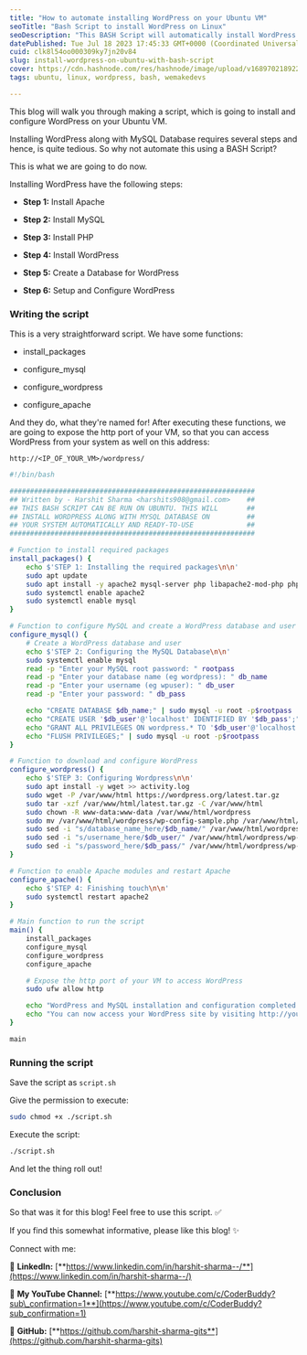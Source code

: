 ```yaml
---
title: "How to automate installing WordPress on your Ubuntu VM"
seoTitle: "Bash Script to install WordPress on Linux"
seoDescription: "This BASH Script will automatically install WordPress along with MySQL Database on your Ubuntu Machine."
datePublished: Tue Jul 18 2023 17:45:33 GMT+0000 (Coordinated Universal Time)
cuid: clk8l54oo000309ky7jn20v84
slug: install-wordpress-on-ubuntu-with-bash-script
cover: https://cdn.hashnode.com/res/hashnode/image/upload/v1689702189227/9c557233-ead7-4bd9-8cea-6dede0b692c3.png
tags: ubuntu, linux, wordpress, bash, wemakedevs

---
```


This blog will walk you through making a script, which is going to install and configure WordPress on your Ubuntu VM.

Installing WordPress along with MySQL Database requires several steps and hence, is quite tedious. So why not automate this using a BASH Script?

This is what we are going to do now.

Installing WordPress have the following steps:

* **Step 1:** Install Apache
    
* **Step 2:** Install MySQL
    
* **Step 3:** Install PHP
    
* **Step 4:** Install WordPress
    
* **Step 5:** Create a Database for WordPress
    
* **Step 6:** Setup and Configure WordPress
    

### Writing the script

This is a very straightforward script. We have some functions:

* install\_packages
    
* configure\_mysql
    
* configure\_wordpress
    
* configure\_apache
    

And they do, what they're named for! After executing these functions, we are going to expose the http port of your VM, so that you can access WordPress from your system as well on this address:

`http://<IP_OF_YOUR_VM>/wordpress/`

```bash
#!/bin/bash

############################################################
## Written by - Harshit Sharma <harshits908@gmail.com>    ##
## THIS BASH SCRIPT CAN BE RUN ON UBUNTU. THIS WILL       ##
## INSTALL WORDPRESS ALONG WITH MYSQL DATABASE ON         ##
## YOUR SYSTEM AUTOMATICALLY AND READY-TO-USE             ##
############################################################

# Function to install required packages
install_packages() {
    echo $'STEP 1: Installing the required packages\n\n'
    sudo apt update
    sudo apt install -y apache2 mysql-server php libapache2-mod-php php-mysql
    sudo systemctl enable apache2
    sudo systemctl enable mysql
}

# Function to configure MySQL and create a WordPress database and user
configure_mysql() {
    # Create a WordPress database and user
    echo $'STEP 2: Configuring the MySQL Database\n\n'
    sudo systemctl enable mysql
    read -p "Enter your MySQL root password: " rootpass
    read -p "Enter your database name (eg wordpress): " db_name
    read -p "Enter your username (eg wpuser): " db_user
    read -p "Enter your password: " db_pass

    echo "CREATE DATABASE $db_name;" | sudo mysql -u root -p$rootpass
    echo "CREATE USER '$db_user'@'localhost' IDENTIFIED BY '$db_pass';" | sudo mysql -u root -p$rootpass
    echo "GRANT ALL PRIVILEGES ON wordpress.* TO '$db_user'@'localhost';" | sudo mysql -u root -p$rootpass
    echo "FLUSH PRIVILEGES;" | sudo mysql -u root -p$rootpass
}

# Function to download and configure WordPress
configure_wordpress() {
    echo $'STEP 3: Configuring Wordpress\n\n'
    sudo apt install -y wget >> activity.log
    sudo wget -P /var/www/html https://wordpress.org/latest.tar.gz
    sudo tar -xzf /var/www/html/latest.tar.gz -C /var/www/html
    sudo chown -R www-data:www-data /var/www/html/wordpress
    sudo mv /var/www/html/wordpress/wp-config-sample.php /var/www/html/wordpress/wp-config.php
    sudo sed -i "s/database_name_here/$db_name/" /var/www/html/wordpress/wp-config.php
    sudo sed -i "s/username_here/$db_user/" /var/www/html/wordpress/wp-config.php
    sudo sed -i "s/password_here/$db_pass/" /var/www/html/wordpress/wp-config.php
}

# Function to enable Apache modules and restart Apache
configure_apache() {
    echo $'STEP 4: Finishing touch\n\n'
    sudo systemctl restart apache2
}

# Main function to run the script
main() {
    install_packages
    configure_mysql
    configure_wordpress
    configure_apache

    # Expose the http port of your VM to access WordPress
    sudo ufw allow http

    echo "WordPress and MySQL installation and configuration completed successfully."
    echo "You can now access your WordPress site by visiting http://your-server-ip/wordpress"
}

main
```

### Running the script

Save the script as `script.sh`

Give the permission to execute:

```bash
sudo chmod +x ./script.sh
```

Execute the script:

```bash
./script.sh
```

And let the thing roll out!

### Conclusion

So that was it for this blog! Feel free to use this script. ✅

If you find this somewhat informative, please like this blog! ✨

Connect with me:

🔗 **LinkedIn:** [**https://www.linkedin.com/in/harshit-sharma--/**](https://www.linkedin.com/in/harshit-sharma--/)

🔗 **My YouTube Channel:** [**https://www.youtube.com/c/CoderBuddy?sub\_confirmation=1**](https://www.youtube.com/c/CoderBuddy?sub_confirmation=1)

🔗 **GitHub:** [**https://github.com/harshit-sharma-gits**](https://github.com/harshit-sharma-gits)